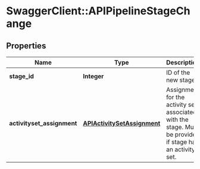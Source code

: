 # SwaggerClient::APIPipelineStageChange

## Properties
Name | Type | Description | Notes
------------ | ------------- | ------------- | -------------
**stage_id** | **Integer** | ID of the new stage. | [optional] 
**activityset_assignment** | [**APIActivitySetAssignment**](APIActivitySetAssignment.md) | Assignment for the activity set associated with the stage. Must be provided if stage has an activity set. | [optional] 



